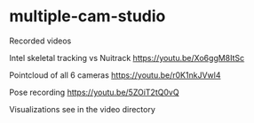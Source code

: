 # multiple-cam-studio

Recorded videos 

Intel skeletal tracking vs Nuitrack
https://youtu.be/Xo6ggM8ItSc


Pointcloud of all 6 cameras
https://youtu.be/r0K1nkJVwl4


Pose recording
https://youtu.be/5ZOiT2tQ0vQ


Visualizations see in the video directory
